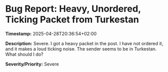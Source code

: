 # Bug Report: Heavy, Unordered, Ticking Packet from Turkestan

**Timestamp:** 2025-04-28T20:36:54+02:00

**Description:**
Severe. I got a heavy packet in the post. I have not ordered it, and it makes a loud ticking noise. The sender seems to be in Turkestan. What should I do?

**Severity/Priority:** Severe
